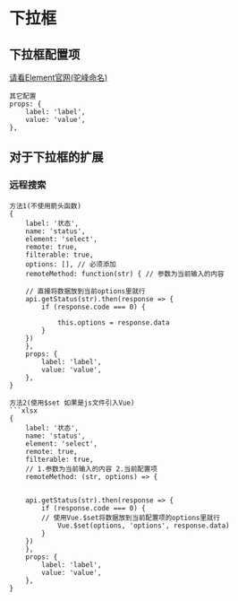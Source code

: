 # 下拉框
## 下拉框配置项
[请看Element官网(驼峰命名)](https://element.eleme.cn/#/zh-CN/component/select)
```xlsx
其它配置
props: {
    label: 'label',
    value: 'value',
},
```

## 对于下拉框的扩展
### 远程搜索
```xlsx
方法1(不使用箭头函数)
{
    label: '状态',
    name: 'status',
    element: 'select',
    remote: true,
    filterable: true,
    options: [], // 必须添加
    remoteMethod: function(str) { // 参数为当前输入的内容
    
    // 直接将数据放到当前options里就行
    api.getStatus(str).then(response => {
        if (response.code === 0) {
            
            this.options = response.data
        }
    })
    },
    props: {
        label: 'label',
        value: 'value',
    },
}

方法2(使用$set 如果是js文件引入Vue)
```xlsx
{
    label: '状态',
    name: 'status',
    element: 'select',
    remote: true,
    filterable: true,
    // 1.参数为当前输入的内容 2.当前配置项
    remoteMethod: (str, options) => { 
    
    
    api.getStatus(str).then(response => {
        if (response.code === 0) {
        // 使用Vue.$set将数据放到当前配置项的options里就行
            Vue.$set(options, 'options', response.data)
        }
    })
    },
    props: {
        label: 'label',
        value: 'value',
    },
}
```
